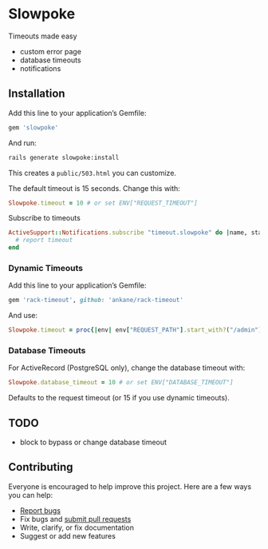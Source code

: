 # Slowpoke

Timeouts made easy

- custom error page
- database timeouts
- notifications

## Installation

Add this line to your application’s Gemfile:

```ruby
gem 'slowpoke'
```

And run:

```sh
rails generate slowpoke:install
```

This creates a `public/503.html` you can customize.

The default timeout is 15 seconds. Change this with:

```ruby
Slowpoke.timeout = 10 # or set ENV["REQUEST_TIMEOUT"]
```

Subscribe to timeouts

```ruby
ActiveSupport::Notifications.subscribe "timeout.slowpoke" do |name, start, finish, id, payload|
  # report timeout
end
```

### Dynamic Timeouts

Add this line to your application’s Gemfile:

```ruby
gem 'rack-timeout', github: 'ankane/rack-timeout'
```

And use:

```ruby
Slowpoke.timeout = proc{|env| env["REQUEST_PATH"].start_with?("/admin") ? 15 : 5 }
```

### Database Timeouts

For ActiveRecord (PostgreSQL only), change the database timeout with:

```ruby
Slowpoke.database_timeout = 10 # or set ENV["DATABASE_TIMEOUT"]
```

Defaults to the request timeout (or 15 if you use dynamic timeouts).

## TODO

- block to bypass or change database timeout

## Contributing

Everyone is encouraged to help improve this project. Here are a few ways you can help:

- [Report bugs](https://github.com/ankane/slowpoke/issues)
- Fix bugs and [submit pull requests](https://github.com/ankane/slowpoke/pulls)
- Write, clarify, or fix documentation
- Suggest or add new features
